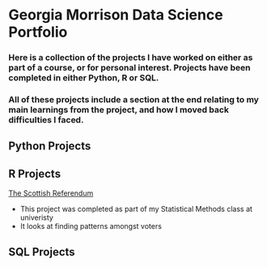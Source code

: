 # Georgia Morrison Data Science Portfolio
### Here is a collection of the projects I have worked on either as part of a course, or for personal interest. Projects have been completed in either Python, R or SQL.
### All of these projects include a section at the end relating to my main learnings from the project, and how I moved back difficulties I faced.

## Python Projects

## R Projects
[The Scottish Referendum](https://github.com/georgia-morrison/scottish-referendum)
* This project was completed as part of my Statistical Methods class at univeristy
* It looks at finding patterns amongst voters

## SQL Projects
